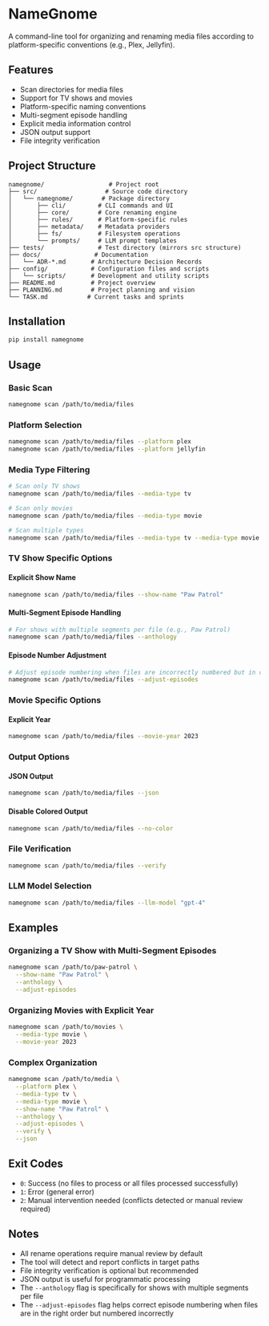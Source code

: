 # NameGnome

A command-line tool for organizing and renaming media files according to platform-specific conventions (e.g., Plex, Jellyfin).

## Features

- Scan directories for media files
- Support for TV shows and movies
- Platform-specific naming conventions
- Multi-segment episode handling
- Explicit media information control
- JSON output support
- File integrity verification

## Project Structure

```
namegnome/                  # Project root
├── src/                   # Source code directory
│   └── namegnome/        # Package directory
│       ├── cli/         # CLI commands and UI
│       ├── core/        # Core renaming engine
│       ├── rules/       # Platform-specific rules
│       ├── metadata/    # Metadata providers
│       ├── fs/          # Filesystem operations
│       └── prompts/     # LLM prompt templates
├── tests/               # Test directory (mirrors src structure)
├── docs/               # Documentation
│   └── ADR-*.md       # Architecture Decision Records
├── config/            # Configuration files and scripts
│   └── scripts/       # Development and utility scripts
├── README.md          # Project overview
├── PLANNING.md        # Project planning and vision
└── TASK.md           # Current tasks and sprints
```

## Installation

```bash
pip install namegnome
```

## Usage

### Basic Scan

```bash
namegnome scan /path/to/media/files
```

### Platform Selection

```bash
namegnome scan /path/to/media/files --platform plex
namegnome scan /path/to/media/files --platform jellyfin
```

### Media Type Filtering

```bash
# Scan only TV shows
namegnome scan /path/to/media/files --media-type tv

# Scan only movies
namegnome scan /path/to/media/files --media-type movie

# Scan multiple types
namegnome scan /path/to/media/files --media-type tv --media-type movie
```

### TV Show Specific Options

#### Explicit Show Name

```bash
namegnome scan /path/to/media/files --show-name "Paw Patrol"
```

#### Multi-Segment Episode Handling

```bash
# For shows with multiple segments per file (e.g., Paw Patrol)
namegnome scan /path/to/media/files --anthology
```

#### Episode Number Adjustment

```bash
# Adjust episode numbering when files are incorrectly numbered but in correct order
namegnome scan /path/to/media/files --adjust-episodes
```

### Movie Specific Options

#### Explicit Year

```bash
namegnome scan /path/to/media/files --movie-year 2023
```

### Output Options

#### JSON Output

```bash
namegnome scan /path/to/media/files --json
```

#### Disable Colored Output

```bash
namegnome scan /path/to/media/files --no-color
```

### File Verification

```bash
namegnome scan /path/to/media/files --verify
```

### LLM Model Selection

```bash
namegnome scan /path/to/media/files --llm-model "gpt-4"
```

## Examples

### Organizing a TV Show with Multi-Segment Episodes

```bash
namegnome scan /path/to/paw-patrol \
  --show-name "Paw Patrol" \
  --anthology \
  --adjust-episodes
```

### Organizing Movies with Explicit Year

```bash
namegnome scan /path/to/movies \
  --media-type movie \
  --movie-year 2023
```

### Complex Organization

```bash
namegnome scan /path/to/media \
  --platform plex \
  --media-type tv \
  --media-type movie \
  --show-name "Paw Patrol" \
  --anthology \
  --adjust-episodes \
  --verify \
  --json
```

## Exit Codes

- `0`: Success (no files to process or all files processed successfully)
- `1`: Error (general error)
- `2`: Manual intervention needed (conflicts detected or manual review required)

## Notes

- All rename operations require manual review by default
- The tool will detect and report conflicts in target paths
- File integrity verification is optional but recommended
- JSON output is useful for programmatic processing
- The `--anthology` flag is specifically for shows with multiple segments per file
- The `--adjust-episodes` flag helps correct episode numbering when files are in the right order but numbered incorrectly 